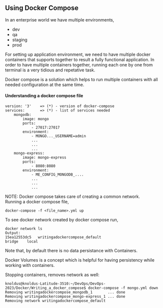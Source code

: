 ## Using Docker Compose
In an enterprise world we have multiple environments,
- dev
- qa
- staging
- prod

For setting up application environment, we need to have multiple docker containers that supports together to result a fully functional application.
In order to have multiple containers together, running each one by one from terminal is a very tidious and repetative task. </br>

Docker compose is a solution which helps to run multiple containers with all needed configuration at the same time. </br>

#### Understanding a docker compose file

```
version: '3'    => (*) - version of docker-compose
services:       => (*) - list of services needed
    mongodb:   
        image: mongo
        ports:
            - 27017:27017
        environment:
            - MONGO..._USERNAME=admin
            ...
            ...
            ...
    mongo-express:
        image: mongo-express
        ports:
            - 8080:8080
        environment:
            - ME_CONFIG_MONGODB_....
            ...
            ...
            ...
```

NOTE: Docker compose takes care of creating a common network. </br>
Running a docker compose file, </br>
```
docker-compose -f <file_name>.yml up
``` 
To see docker network created by docker compose run, </br>
```
docker network ls
Output:
15ea12553dc5   writingadockercompose_default                     bridge    local
```
Note that, by default there is no data persistance with Containers.</br>

Docker Volumes is a concept which is helpful for having persistency while working with containers.</br>

Stopping containers, removes network as well: </br>
```
knoldus@knoldus-Latitude-3510:~/DevOps/DevOps-2023/Docker/Writing_a_docker_compose$ docker-compose -f mongo.yml down
Removing writingadockercompose_mongodb_1       ... done
Removing writingadockercompose_mongo-express_1 ... done
Removing network writingadockercompose_default
``` 
